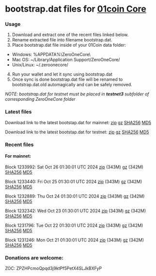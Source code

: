 # bootstrap.dat files for [01coin Core](https://01coin.io)

### Usage

1. Download and extract one of the recent files linked below.
2. Rename extracted file into filename bootstrap.dat.
3. Place bootstrap.dat file inside of your 01Coin data folder:
 - Windows: %APPDATA%\ZeroOneCore\
 - Mac OS: ~/Library/Application Support/ZeroOneCore/
 - Unix/Linux: ~/.zeroonecore/
4. Run your wallet and let it sync using bootstrap.dat
5. Once sync is done bootstrap.dat file will be renamed to bootstrap.dat.old automagically and can be safely removed.

_NOTE: bootstrap.dat for testnet must be placed in **testnet3** subfolder of corresponding ZeroOneCore folder_

### Latest files
Download link to the latest bootstap.dat for mainnet: [zip](https://files.01coin.io/mainnet/bootstrap.dat.zip) [gz](https://files.01coin.io/mainnet/bootstrap.dat.tar.gz) [SHA256](https://files.01coin.io/mainnet/sha256.txt) [MD5](https://files.01coin.io/mainnet/md5.txt)

Download link to the latest bootstap.dat for testnet: [zip](https://files.01coin.io/testnet/bootstrap.dat.zip) [gz](https://files.01coin.io/testnet/bootstrap.dat.tar.gz) [SHA256](https://files.01coin.io/testnet/sha256.txt) [MD5](https://files.01coin.io/testnet/md5.txt)

### Recent files

#### For mainnet:

Block 1233992: Sat Oct 26 01:30:01 UTC 2024 [zip](https://files.01coin.io/mainnet/2024-10-26/bootstrap.dat.zip) (343M) [gz](https://files.01coin.io/mainnet/2024-10-26/bootstrap.dat.tar.gz) (342M) [SHA256](https://files.01coin.io/mainnet/2024-10-26/sha256.txt) [MD5](https://files.01coin.io/mainnet/2024-10-26/md5.txt)

Block 1233440: Fri Oct 25 01:30:01 UTC 2024 [zip](https://files.01coin.io/mainnet/2024-10-25/bootstrap.dat.zip) (343M) [gz](https://files.01coin.io/mainnet/2024-10-25/bootstrap.dat.tar.gz) (342M) [SHA256](https://files.01coin.io/mainnet/2024-10-25/sha256.txt) [MD5](https://files.01coin.io/mainnet/2024-10-25/md5.txt)

Block 1232889: Thu Oct 24 01:30:01 UTC 2024 [zip](https://files.01coin.io/mainnet/2024-10-24/bootstrap.dat.zip) (343M) [gz](https://files.01coin.io/mainnet/2024-10-24/bootstrap.dat.tar.gz) (342M) [SHA256](https://files.01coin.io/mainnet/2024-10-24/sha256.txt) [MD5](https://files.01coin.io/mainnet/2024-10-24/md5.txt)

Block 1232342: Wed Oct 23 01:30:01 UTC 2024 [zip](https://files.01coin.io/mainnet/2024-10-23/bootstrap.dat.zip) (343M) [gz](https://files.01coin.io/mainnet/2024-10-23/bootstrap.dat.tar.gz) (342M) [SHA256](https://files.01coin.io/mainnet/2024-10-23/sha256.txt) [MD5](https://files.01coin.io/mainnet/2024-10-23/md5.txt)

Block 1231796: Tue Oct 22 01:30:01 UTC 2024 [zip](https://files.01coin.io/mainnet/2024-10-22/bootstrap.dat.zip) (343M) [gz](https://files.01coin.io/mainnet/2024-10-22/bootstrap.dat.tar.gz) (342M) [SHA256](https://files.01coin.io/mainnet/2024-10-22/sha256.txt) [MD5](https://files.01coin.io/mainnet/2024-10-22/md5.txt)

Block 1231246: Mon Oct 21 01:30:01 UTC 2024 [zip](https://files.01coin.io/mainnet/2024-10-21/bootstrap.dat.zip) (343M) [gz](https://files.01coin.io/mainnet/2024-10-21/bootstrap.dat.tar.gz) (342M) [SHA256](https://files.01coin.io/mainnet/2024-10-21/sha256.txt) [MD5](https://files.01coin.io/mainnet/2024-10-21/md5.txt)


### Donations are welcome:

ZOC: ZPZHPcmoQpqd3j9ktPf5PetX4SLJkBXFyP
